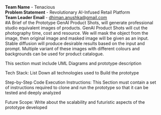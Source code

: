 **Team Name** - Tenacious<br>
**Problem Statement** - Revolutionary AI-Infused Retail Platform<br>
**Team Leader Email** - dhiman.anushka@gmail.com<br>
#A Brief of the Prototype
GenAI Product Shots, will generate professional studio equivalent images of products.
GenAI Product Shots will cut the photography time, cost and resource.
We will mask the object from the image, then original image and masked image will be given as an input.
Stable diffusion will produce desirable results based on the input and prompt.
Multiple variant of these images with different colours and backgrounds can be used for product catalogue.

This section must include UML Diagrams and prototype description

Tech Stack:
List Down all technologies used to Build the prototype

Step-by-Step Code Execution Instructions:
This Section must contain a set of instructions required to clone and run the prototype so that it can be tested and deeply analyzed

Future Scope:
Write about the scalability and futuristic aspects of the prototype developed
